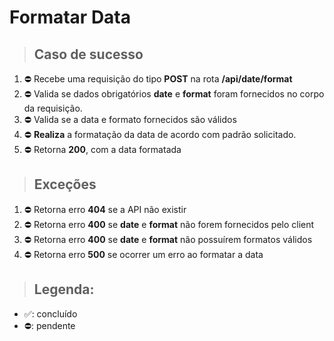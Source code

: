 # Formatar Data

> ## Caso de sucesso

1. ⛔️ Recebe uma requisição do tipo **POST** na rota **/api/date/format**
2. ⛔️ Valida se dados obrigatórios **date** e **format** foram fornecidos no corpo da requisição.
3. ⛔️ Valida se a data e formato fornecidos são válidos
4. ⛔️ **Realiza** a formatação da data de acordo com padrão solicitado.
5. ⛔️ Retorna **200**, com a data formatada

> ## Exceções

1. ⛔️ Retorna erro **404** se a API não existir
3. ⛔️ Retorna erro **400** se **date** e **format** não forem fornecidos pelo client
3. ⛔️ Retorna erro **400** se **date** e **format** não possuírem formatos válidos
4. ⛔️ Retorna erro **500** se ocorrer um erro ao formatar a data

> ## Legenda:

* ✅: concluído
* ⛔️: pendente